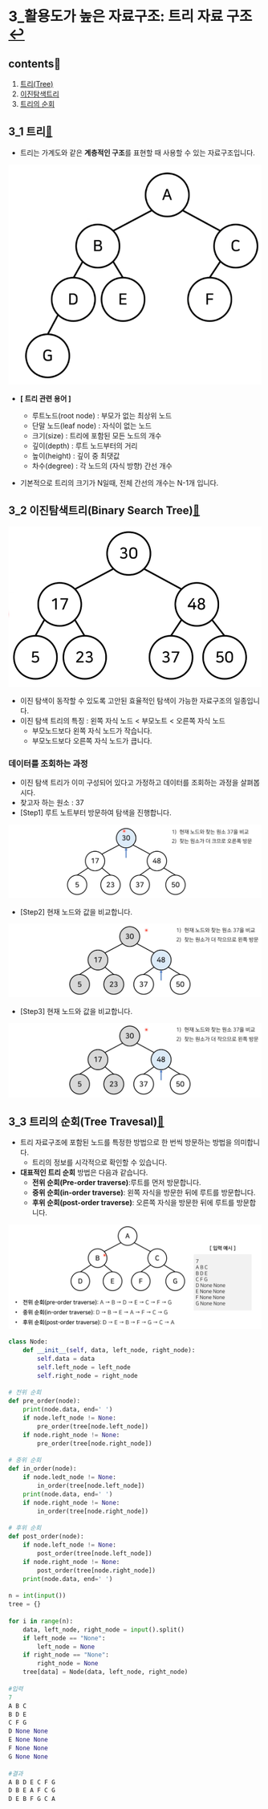 # 3_활용도가 높은 자료구조: 트리 자료 구조[↩](../dongbinna_algorithm)

## contents📑<a id="contents"></a>

1. [트리(Tree)](#트리)
2. [이진탐색트리](#이진탐색트리)
3. [트리의 순회](#트리의-순회)
## 3_1 트리[📑](#contents)<a id="트리"></a>

* 트리는 가계도와 같은 **계층적인 구조**를 표현할 때 사용할 수 있는 자료구조입니다.

![](./image/3_1.png)

* **[ 트리 관련 용어 ]**
  * 루트노드(root node) : 부모가 없는 최상위 노드
  * 단말 노드(leaf node) : 자식이 없는 노드
  * 크기(size) : 트리에 포함된 모든 노드의 개수
  * 깊이(depth) : 루트 노드부터의 거리
  * 높이(height) : 깊이 중 최댓값
  * 차수(degree) : 각 노드의 (자식 방향) 간선 개수

* 기본적으로 트리의 크기가 N일때, 전체 간선의 개수는 N-1개 입니다.

## 3_2 이진탐색트리(Binary Search Tree)[📑](#contents)<a id="이진탐색트리"></a>

![](./image/3_2.png)

* 이진 탐색이 동작할 수 있도록 고안된 효율적인 탐색이 가능한 자료구조의 일종입니다.
* 이진 탐색 트리의 특징 : 왼쪽 자식 노드 < 부모노트 < 오른쪽 자식 노드
  * 부모노드보다 왼쪽 자식 노드가 작습니다.
  * 부모노드보다 오른쪽 자식 노드가 큽니다.



### 데이터를 조회하는 과정

* 이진 탐색 트리가 이미 구성되어 있다고 가정하고 데이터를 조회하는 과정을 살펴봅시다.
* 찾고자 하는 원소 : 37
* [Step1] 루트 노트부터 방문하여 탐색을 진행합니다.

![](./image/3_3.png)

* [Step2] 현재 노드와 값을 비교합니다.

![](./image/3_4.png)

* [Step3] 현재 노드와 값을 비교합니다.

![](./image/3_5.png)

## 3_3 트리의 순회(Tree Travesal)[📑](#contents)<a id="트리의-순회"></a>

* 트리 자료구조에 포함된 노드를 특정한 방법으로 한 번씩 방문하는 방법을 의미합니다.
  * 트리의 정보를 시각적으로 확인할 수 있습니다.
* **대표적인 트리 순회** 방법은 다음과 같습니다.
  * **전위 순회(Pre-order traverse)**:루트를 먼저 방문합니다.
  * **중위 순회(in-order traverse)**: 왼쪽 자식을 방문한 뒤에 루트를 방문합니다.
  * **후위 순회(post-order traverse)**: 오른쪽 자식을 방문한 뒤에 루트를 방문합니다.

![](./image/3_6.png)

```python
class Node:
    def __init__(self, data, left_node, right_node):
        self.data = data
        self.left_node = left_node
        self.right_node = right_node

# 전위 순회 
def pre_order(node):
    print(node.data, end=' ')
    if node.left_node != None:
        pre_order(tree[node.left_node])
    if node.right_node != None:
        pre_order(tree[node.right_node])

# 중위 순회
def in_order(node):
    if node.ledt_node != None:
        in_order(tree[node.left_node])
    print(node.data, end=' ')
    if node.right_node != None:
        in_order(tree[node.right_node])

# 후위 순회
def post_order(node):
    if node.left_node != None:
        post_order(tree[node.left_node])
    if node.right_node != None:
        post_order(tree[node.right_node])
    print(node.data, end=' ')

n = int(input())
tree = {}

for i in range(n):
    data, left_node, right_node = input().split()
    if left_node == "None":
        left_node = None
    if right_node == "None":
        right_node = None
    tree[data] = Node(data, left_node, right_node)
    
#입력
7
A B C
B D E
C F G
D None None
E None None
F None None
G None None
    
#결과   
A B D E C F G 
D B E A F C G 
D E B F G C A
```


